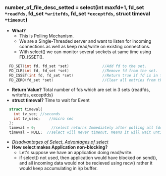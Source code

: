 ### number_of_file_desc_setted  = select(int maxfd+1, fd_set `*readfds`, fd_set `*writefds`, fd_set `*exceptfds`, struct timeval `*timeout`)
- **What?**
  - This is Polling Mechanism. 
  - We are a Single-Threaded server and want to listen for incoming connections as well as keep read/write on existing connections.
  - With select() we can monitor several sockets at same time using FD_ISSET().
```c
  FD_SET(int fd, fd_set *set)               //Add fd to the set.        
  FD_CLR(int fd, fd_set *set)               //Remove fd from the set.        
  FD_ISSET(int fd, fd_set *set)             //Return true if fd is in the set.        
  FD_ZERO(fd_set *set)                      //Clear all entries from the set. 
```  
- **Return Value?** Total number of fds which are set in 3 sets {readfds, writefds, exceptfds}
- **struct timeval?** Time to wait for Event
```c
  struct timeval{
    int tv_sec; //seconds
    int tv_usec;    //micro sec
  };
  timeval = 0;       //select returns Immediately after polling all fds in your set
  timeval = NULL;  //select will never timeout, Means it will wait until 1st fd is ready
```
- *[Disadvantages of Select](Disadvantages_of_select)*, *[Advantages of select](Adv_of_select)*
- **How select makes Application non-blocking?**
  - Let's suppose we have an application doing read/write.
  - if select() not used, then application would have blocked on send(), and all incoming data would not be recieved using recv() rather it would keep accumulating in i/p buffer.
